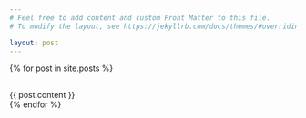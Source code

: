 ```yaml
---
# Feel free to add content and custom Front Matter to this file.
# To modify the layout, see https://jekyllrb.com/docs/themes/#overriding-theme-defaults

layout: post
---
```


{% for post in site.posts %}
  <article>
    <h1>
      <a href="{{ post.url }}">
      </a>
    </h1>
    {{ post.content }}
  </article>
{% endfor %}